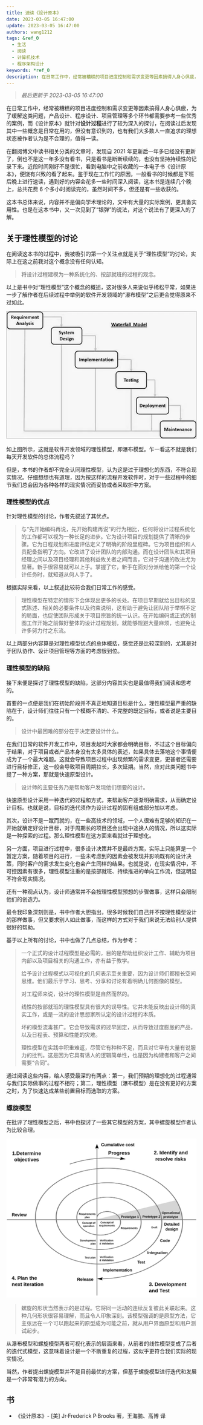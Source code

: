 ```yaml
---
title: 速读《设计原本》
date: 2023-03-05 16:47:00
update: 2023-03-05 16:47:00
authors: wang1212
tags: &ref_0
  - 生活
  - 阅读
  - 计算机技术
  - 程序架构设计
keywords: *ref_0
description: 在日常工作中，经常被糟糕的项目进度控制和需求变更等因素搞得人身心俱疲，为了缓解这类问题，产品设计、程序设计、项目管理等多个环节都需要参考一些优秀的案例，而《设计原本》就针对设计过程进行了较为深入的探讨，在阅读过后发现其中一些概念是日常在用的，但没有意识到的，也有我们一直追求的理想状态被作者认为是非理性的，值得一读。
---
```


> _最后更新于 2023-03-05 16:47:00_

在日常工作中，经常被糟糕的项目进度控制和需求变更等因素搞得人身心俱疲，为了缓解这类问题，产品设计、程序设计、项目管理等多个环节都需要参考一些优秀的案例，而《设计原本》就针对**设计过程**进行了较为深入的探讨，在阅读过后发现其中一些概念是日常在用的，但没有意识到的，也有我们大多数人一直追求的理想状态被作者认为是不合理的，值得一读。

<!-- truncate -->

在翻阅博文中读书相关分类的文章时，发现自 2021 年更新后一年多已经没有更新了，倒也不是这一年多没有看书，只是看书是断断续续的，也没有坚持持续性的记录下来。近段时间刚好不是很忙，看到电脑中之前收藏的一本电子书《设计原本》，便饶有兴致的看了起来。鉴于现在工作忙的原因，一般看书的时候都是下班后晚上进行速读，遇到好的内容会花多一些时间深入阅读，这本书是连续几个晚上，总共花费 6 个多小时阅读完的，虽然时间不多，但还是有一些收获的。

这本书总体来说，内容并不是偏向学术理论的，文中有大量的实际案例，更具备实用性。也是在这本书中，又一次见到了“银弹”的说法，对这个说法有了更深入的了解。

## 关于理性模型的讨论

在阅读这本书的过程中，我被吸引的第一个关注点就是关于“理性模型”的讨论，实际上在这之前我对这个概念没有任何认知。

> 将设计过程建模为一种系统化的、按部就班的过程的观念。

以上是书中对“理性模型”这个概念的概述，这对很多人来说似乎稀松平常，如果进一步了解作者在后续过程中举例的软件开发领域的“瀑布模型”之后更会觉得原来不过如此。

![waterfall-model](./assets/waterfall-model.webp)

如上图所示，这就是软件开发领域的理性模型，即瀑布模型。乍一看这不就是我们每天开发软件的总体流程吗？

但是，本书的作者却不完全认同理性模型，认为这是过于理想化的东西，不符合现实情况。仔细想想也有道理，因为按这样的流程开发软件时，对于一些过程中的细节我们总会因为各种各样的现实情况而妥协或者采取折中方案。

### 理性模型的优点

针对理性模型的讨论，作者先叙述了其优点。

> 与“先开始编码再说，先开始构建再说”的行为相比，任何将设计过程系统化的工作都可以视为一种长足的进步。它为设计项目的规划提供了清晰的步骤。它为日程规划和进度评估定义了明确的阶段里程碑。它为项目组织和人员配备指明了方向。它改进了设计团队的内部沟通。而在设计团队和其项目经理之间以及项目经理和其他利益攸关者之间而言，它对于沟通的改进尤为显著。新手很容易就可以上手。掌握了它，新手在面对分派给他的第一个设计任务时，就知道从何人手了。

根据实际来看，以上叙述比较符合我们日常工作的感受。

> 理性模型在特定的情形下会体现出更多的长处。在项目早期就给出目标的显式陈述、相关的必要条件以及约束说明，这有助于避免让团队陷于举棋不定的局面，也促使团队形成关于项目宗旨的统一认识。在开始编码或正式的制图工作开始之前做好整体的设计过程规划，就能够规避大量麻烦，也避免让许多努力付之东流。

以上两部分内容算是对理性模型优点的总体概括，感觉还是比较深刻的，尤其是对于团队协作、设计项目管理等方面的考虑很到位。

### 理性模型的缺陷

接下来便是探讨了理性模型的缺陷，这部分内容其实也是最值得我们阅读和思考的。

首要的一点便是我们在初始阶段并不真正地知道目标是什么，理性模型最严重的缺陷在于，设计师们往往只有一个模糊不清的、不完整的既定目标，或者说是主要目的。

> 设计中最困难的部分在于决定要设计什么。

在我们日常的软件开发工作中，项目发起时大家都会明确目标，不过这个目标偏向于结果，对于项目或者产品本身没有太多具体的表述，如果具体去落地这个事情便成为了一个最大难题。这就会导致项目过程中出现频繁的需求变更，更甚者还需要进行目标修正，这一般会导致项目周期拉长，多次延期。当然，应对此类问题书中提了一种方案，那就是快速原型设计。

> 设计师的主要任务乃是帮助客户发现他们想要的设计。

快速原型设计采用一种迭代的过程和方式，来帮助客户逐渐明确需求，从而确定设计目标。也就是说，目标的迭代须作为设计过程的固有组成部分加以考虑。

其次，设计不是一蹴而就的，在一些高技术的领域，一个人很难有足够的知识在一开始就确定好设计目标，对于周期长的项目还会出现中途换人的情况，所以这实际是一种探索的过程。那么理性模型在这方面来看就过于理想化。

另一方面，项目进行过程中，很多设计决策并不是最终方案，实际上只能算是一个暂定方案，随着项目的进行，一些未考虑到的因素会被发现并影响既有的设计决策，同时客户的需求发生变化也会产生同样的结果。也就是说，在现实情况中，不可控因素有很多，理性模型注重的是按部就班、持续推进的单向工作流，但这明显不符合现实情况。

还有一种观点认为，设计师通常并不会按理性模型预想的步骤做事，这样只会限制他们的创造力。

最令我印象深刻则是，书中作者大胆指出，很多时候我们自己并不按理性模型设计的那样做事，但又要求别人如此做事，而这样的方式对于我们来说无法给别人提供很好的帮助。

基于以上所有的讨论，书中也做了几点总结，作为参考：

> 一个正式的设计过程模型是必需的，目的是帮助组织设计工作、辅助为项目内部以及项目相关的沟通工作，亦有益于教学。
>
> 给予设计过程模式以可视化的几何表示至关重要，因为设计师们都擅长空间思维。他们最乐于学习、思考、分享和讨论有着明确儿何图像的模型。
>
> 对工程师来说，设计的理性模型是自然而然的。
>
> 线性的按部就班的理性模型具有很大的误导性。它并未能反映出设计师的真实工作，或是一流的设计思想家所认定的设计过程的本质。
>
> 坏的模型流毒甚广。它会导致需求的过早固定，从而导致过度膨胀的产品，以及日程表、预算和性能的灾难。
>
> 理性模型在实践中积重难返，尽管它有种种不足，而且对它早有大量有说服力的批判。这是因为它具有诱人的逻辑简单性，也是因为构建者和客户之间需要“合同”。

通过阅读这些内容，给人感受最深的有两点：第一，我们预期的理想化的过程通常与我们实际做事的过程不相符；第二，理性模型（瀑布模型）是在没有更好的方案之时，为了快速达成某些前置目标而选取的方案。

### 螺旋模型

在批评了理性模型之后，书中也探讨了一些其它模型的方案，其中螺旋模型作者认为比较合理。

![spiral-model](./assets/spiral-model.webp)

> 螺旋的形状当然表示的是过程。它将同一活动的连续反复彼此关联起来。这种几何形状很容易理解，而且令人印象深刻。该模型强调的是原型方法，它主张远在一个可以跑起来的原型成为可能之前，就从用户界面原型和用户测试起步。

从瀑布模型和螺旋模型两者可视化表示的层面来看，从前者的线性模型变成了后者的迭代式模型，这意味着设计是一个不断重复的过程，这似乎更符合我们实际的现实情况。

当然，作者提出螺旋模型并不是目前最优的方案，但基于螺旋模型进行迭代和发展是一个非常有潜力的方向。

## 书

- 《设计原本》- [美] Jr·Frederick P·Brooks 著，王海鹏、高博 译
